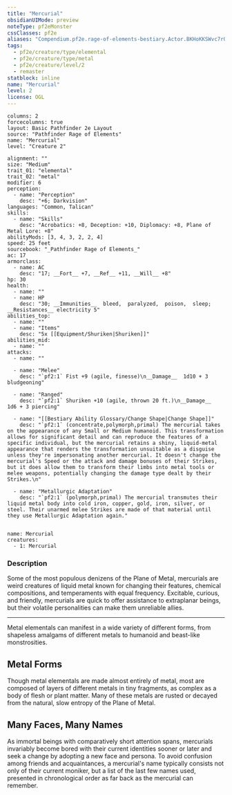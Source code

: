 ```yaml
---
title: "Mercurial"
obsidianUIMode: preview
noteType: pf2eMonster
cssClasses: pf2e
aliases: "Compendium.pf2e.rage-of-elements-bestiary.Actor.BKHoKKSWvc7rQoyz" 
tags:
  - pf2e/creature/type/elemental
  - pf2e/creature/type/metal
  - pf2e/creature/level/2
  - remaster
statblock: inline
name: "Mercurial"
level: 2
license: OGL
---
```


```statblock
columns: 2
forcecolumns: true
layout: Basic Pathfinder 2e Layout
source: "Pathfinder Rage of Elements"
name: "Mercurial"
level: "Creature 2"

alignment: ""
size: "Medium"
trait_01: "elemental"
trait_02: "metal"
modifier: 6
perception:
  - name: "Perception"
    desc: "+6; Darkvision"
languages: "Common, Talican"
skills:
  - name: "Skills"
    desc: "Acrobatics: +8, Deception: +10, Diplomacy: +8, Plane of Metal Lore: +8"
abilityMods: [3, 4, 3, 2, 2, 4]
speed: 25 feet
sourcebook: "_Pathfinder Rage of Elements_"
ac: 17
armorclass:
  - name: AC
    desc: "17; __Fort__ +7, __Ref__ +11, __Will__ +8"
hp: 30
health:
  - name: ""
  - name: HP
    desc: "30; __Immunities__  bleed,  paralyzed,  poison,  sleep; __Resistances__ electricity 5"
abilities_top:
  - name: ""
  - name: "Items"
    desc: "5x [[Equipment/Shuriken|Shuriken]]"
abilities_mid:
  - name: ""
attacks:
  - name: ""

  - name: "Melee"
    desc: "`pf2:1` Fist +9 (agile, finesse)\n__Damage__  1d10 + 3 bludgeoning"

  - name: "Ranged"
    desc: "`pf2:1` Shuriken +10 (agile, thrown 20 ft.)\n__Damage__  1d6 + 3 piercing"

  - name: "[[Bestiary Ability Glossary/Change Shape|Change Shape]]"
    desc: "`pf2:1` (concentrate,polymorph,primal) The mercurial takes on the appearance of any Small or Medium humanoid. This transformation allows for significant detail and can reproduce the features of a specific individual, but the mercurial retains a shiny, liquid-metal appearance that renders the transformation unsuitable as a disguise unless they're impersonating another mercurial. It doesn't change the mercurial's Speed or the attack and damage bonuses of their Strikes, but it does allow them to transform their limbs into metal tools or melee weapons, potentially changing the damage type dealt by their Strikes.\n"

  - name: "Metallurgic Adaptation"
    desc: "`pf2:1` (polymorph,primal) The mercurial transmutes their liquid metal body into cold iron, copper, gold, iron, silver, or steel. Their unarmed melee Strikes are made of that material until they use Metallurgic Adaptation again."
 
```

```encounter-table
name: Mercurial
creatures:
  - 1: Mercurial
```


### Description
Some of the most populous denizens of the Plane of Metal, mercurials are weird creatures of liquid metal known for changing their features, chemical compositions, and temperaments with equal frequency. Excitable, curious, and friendly, mercurials are quick to offer assistance to extraplanar beings, but their volatile personalities can make them unreliable allies.

* * *

Metal elementals can manifest in a wide variety of different forms, from shapeless amalgams of different metals to humanoid and beast-like monstrosities.

## Metal Forms

Though metal elementals are made almost entirely of metal, most are composed of layers of different metals in tiny fragments, as complex as a body of flesh or plant matter. Many of these metals are rusted or decayed from the natural, slow entropy of the Plane of Metal.

## Many Faces, Many Names

As immortal beings with comparatively short attention spans, mercurials invariably become bored with their current identities sooner or later and seek a change by adopting a new face and persona. To avoid confusion among friends and acquaintances, a mercurial's name typically consists not only of their current moniker, but a list of the last few names used, presented in chronological order as far back as the mercurial can remember.

